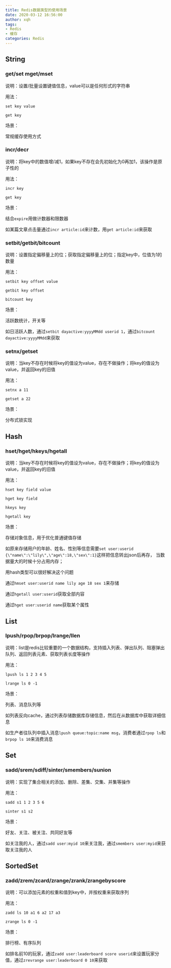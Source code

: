 ```yaml
---
title: Redis数据类型的使用场景
date: 2020-03-12 16:56:00
author: xqh
tags:
- Redis
- 缓存
categories: Redis
---
```


## String

### get/set mget/mset


说明：设置/批量设置键值信息，value可以是任何形式的字符串

用法：

``set key value``

``get key``

场景：

常规缓存使用方式


### incr/decr


说明：将key中的数值增/减1，如果key不存在会先初始化为0再加1，该操作是原子性的

用法：

``incr key``

``get key``

场景：

结合``expire``用做计数器和限数器

如某篇文章点击量通过``incr article:id``来计数，用``get article:id``来获取


### setbit/getbit/bitcount


说明：设置指定偏移量上的位；获取指定偏移量上的位；指定key中，位值为1的数量

用法：

``setbit key offset value``

``getbit key offset``

``bitcount key``

场景：

活跃数统计，开关等

如日活跃人数，通过``setbit dayactive:yyyyMMdd userid 1``，通过``bitcount dayactive:yyyyMMdd``来获取


### setnx/getset


说明：当key不存在时候将key的值设为value，存在不做操作；将key的值设为value，并返回key的旧值

用法：

``setnx a 11``

``getset a 22``

场景：

分布式锁实现



## Hash


### hset/hget/hkeys/hgetall


说明：当key不存在时候将key的值设为value，存在不做操作；将key的值设为value，并返回key的旧值

用法：

``hset key field value``

``hget key field``

``hkeys key``

``hgetall key``

场景：

存储对象信息，用于优化普通键值存储

如原来存储用户的年龄、姓名、性别等信息需要``set user:userid {\"name\":\"lily\",\"age\":18,\"sex\":1}``这样把信息转出json后再存，
当数据量大的时候十分占用内存；

用hash类型可以很好解决这个问题

通过``hmset user:userid name lily age 18 sex 1``来存储

通过``hgetall user:userid``获取全部内容

通过``hget user:userid name``获取某个属性



## List


### lpush/rpop/brpop/lrange/llen


说明：list是redis比较重要的一个数据结构，支持插入列表、弹出队列、阻塞弹出队列、返回列表元素、获取列表长度等操作

用法：

``lpush ls 1 2 3 4 5``

``lrange ls 0 -1``

场景：

列表、消息队列等

如列表反向cache，通过列表存储数据库存储信息，然后在从数据库中获取详细信息

如生产者往队列中插入消息``lpush queue:topic:name msg``，消费者通过``rpop ls``和``brpop ls 10``来消费消息



## Set


### sadd/srem/sdiff/sinter/smembers/sunion 


说明：实现了集合相关的添加、删除、差集、交集、并集等操作

用法：

``sadd s1 1 2 3 5 6``

``sinter s1 s2``

场景：

好友、关注、被关注、共同好友等

如关注我的人，通过``sadd user:myid 10``来关注我，通过``smembers user:myid``来获取关注我的人



## SortedSet


### zadd/zrem/zcard/zrange/zrank/zrangebyscore 


说明：可以添加元素的权重和值到key中，并按权重来获取序列

用法：

``zadd ls 10 a1 6 a2 17 a3``

``zrange ls 0 -1``

场景：

排行榜、有序队列

如排名前10的玩家，通过``zadd user:leaderboard score userid``来设置玩家分值，通过``zrevrange user:leaderboard 0 10``来获取
